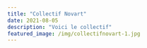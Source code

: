 ```yaml
---
title: "Collectif Novart"
date: 2021-08-05
description: "Voici le collectif"
featured_image: /img/collectifnovart-1.jpg
---
```

